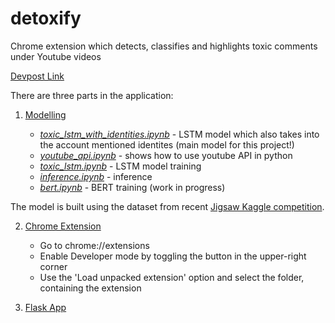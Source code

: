 # detoxify
Chrome extension which detects, classifies and highlights toxic comments under Youtube videos

[Devpost Link](https://devpost.com/software/detoxify-gals9i)

There are three parts in the application:

1. [Modelling](notebooks/)

	* [_toxic_lstm_with_identities.ipynb_](notebooks/toxic_lstm_with_identities.ipynb) - LSTM model which also takes into the account mentioned identites (main model for this project!)
	* [_youtube_api.ipynb_](notebooks/youtube_api.ipynb) - shows how to use youtube API in python
	* [_toxic_lstm.ipynb_](notebooks/toxic_lstm.ipynb) - LSTM model training
	* [_inference.ipynb_](notebooks/inference.ipynb) - inference
	* [_bert.ipynb_](notebooks/bert.ipynb) - BERT training (work in progress)
	

The model is built using the dataset from recent [Jigsaw Kaggle competition](https://www.kaggle.com/c/jigsaw-unintended-bias-in-toxicity-classification). 

2. [Chrome Extension](chrome_extension/)

	* Go to chrome://extensions
	* Enable Developer mode by toggling the button in the upper-right corner
	* Use the 'Load unpacked extension' option and select the folder, containing the extension


3. [Flask App](flask_app/)
